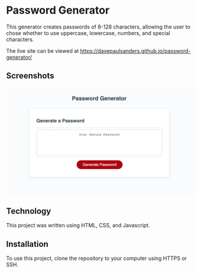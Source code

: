 # Password Generator

This generator creates passwords of 8-128 characters, allowing the user to chose whether to use uppercase, lowercase, numbers, and special characters.

The live site can be viewed at https://davepaulsanders.github.io/password-generator/

## Screenshots

<img src="./assets/sitescreenshot.png" style="width:600px" alt="site screenshot"/>

## Technology

This project was written using HTML, CSS, and Javascript.

## Installation

To use this project, clone the repository to your computer using HTTPS or SSH.
